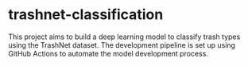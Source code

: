 # trashnet-classification
This project aims to build a deep learning model to classify trash types using the TrashNet dataset. The development pipeline is set up using GitHub Actions to automate the model development process.
